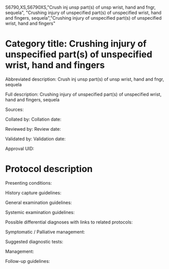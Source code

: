 S6790,XS,S6790XS,"Crush inj unsp part(s) of unsp wrist, hand and fngr, sequela", "Crushing injury of unspecified part(s) of unspecified wrist, hand and fingers, sequela","Crushing injury of unspecified part(s) of unspecified wrist, hand and fingers"
# Category title: Crushing injury of unspecified part(s) of unspecified wrist, hand and fingers

Abbreviated description: Crush inj unsp part(s) of unsp wrist, hand and fngr, sequela

Full description: Crushing injury of unspecified part(s) of unspecified wrist, hand and fingers, sequela

Sources:

Collated by:
Collation date:

Reviewed by:
Review date:

Validated by:
Validation date:

Approval UID:

# Protocol description

Presenting conditions:

History capture guidelines:

General examination guidelines:

Systemic examination guidelines:

Possible differential diagnoses with links to related protocols:

Symptomatic / Palliative management:

Suggested diagnostic tests:

Management:

Follow-up guidelines:
